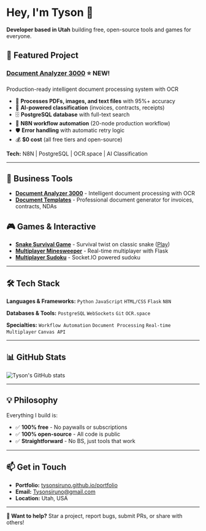 # Hey, I'm Tyson 👋

**Developer based in Utah** building free, open-source tools and games for everyone.

## 🚀 Featured Project

### [Document Analyzer 3000](https://github.com/tysonsiruno/document-analyzer) ⭐ NEW!

Production-ready intelligent document processing system with OCR

- 📄 **Processes PDFs, images, and text files** with 95%+ accuracy
- 🤖 **AI-powered classification** (invoices, contracts, receipts)
- 🗄️ **PostgreSQL database** with full-text search
- 🔄 **N8N workflow automation** (20-node production workflow)
- 🛡️ **Error handling** with automatic retry logic
- 💰 **$0 cost** (all free tiers and open-source)

**Tech:** N8N | PostgreSQL | OCR.space | AI Classification

---

## 💼 Business Tools

- **[Document Analyzer 3000](https://github.com/tysonsiruno/document-analyzer)** - Intelligent document processing with OCR
- **[Document Templates](https://github.com/tysonsiruno/document-template-generator)** - Professional document generator for invoices, contracts, NDAs

## 🎮 Games & Interactive

- **[Snake Survival Game](https://github.com/tysonsiruno/snake-survival-game)** - Survival twist on classic snake ([Play](https://tysonsiruno.github.io/snake-survival-game))
- **[Multiplayer Minesweeper](https://github.com/tysonsiruno/minesweeper-multiplayer)** - Real-time multiplayer with Flask
- **[Multiplayer Sudoku](https://github.com/tysonsiruno/sudoku-multiplayer)** - Socket.IO powered sudoku

---

## 🛠️ Tech Stack

**Languages & Frameworks:**
`Python` `JavaScript` `HTML/CSS` `Flask` `N8N`

**Databases & Tools:**
`PostgreSQL` `WebSockets` `Git` `OCR.space`

**Specialties:**
`Workflow Automation` `Document Processing` `Real-time Multiplayer` `Canvas API`

---

## 📊 GitHub Stats

![Tyson's GitHub stats](https://github-readme-stats.vercel.app/api?username=tysonsiruno&show_icons=true&theme=radical)

---

## 💡 Philosophy

Everything I build is:
- ✅ **100% free** - No paywalls or subscriptions
- ✅ **100% open-source** - All code is public
- ✅ **Straightforward** - No BS, just tools that work

---

## 📫 Get in Touch

- **Portfolio:** [tysonsiruno.github.io/portfolio](https://tysonsiruno.github.io/portfolio)
- **Email:** Tysonsiruno@gmail.com
- **Location:** Utah, USA

---

**💬 Want to help?** Star a project, report bugs, submit PRs, or share with others!
